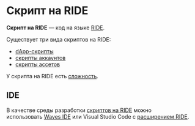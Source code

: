 # Скрипт на RIDE

**Скрипт на RIDE** — код на языке [RIDE](/ride/about-ride.md).

Существует три вида скриптов на RIDE:

* [dApp-скрипты](/ride/ride-script/dapp-script.md)
* [скрипты аккаунтов](/ride/ride-script/account-script.md)
* [скрипты ассетов](/ride/ride-script/asset-script.md)

У скрипта на RIDE есть [сложность](/ride/ride-script-complexity.md).

## IDE

В качестве среды разработки [скриптов на RIDE](/ride/ride-script.md) можно использовать [Waves IDE](/developer-tools/waves-ide.md) или Visual Studio Code с [расширением RIDE](https://marketplace.visualstudio.com/items?itemName=wavesplatform.waves-ride).
